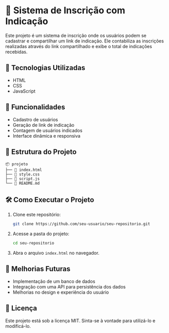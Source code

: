 # 📌 Sistema de Inscrição com Indicação

Este projeto é um sistema de inscrição onde os usuários podem se cadastrar e compartilhar um link de indicação. Ele contabiliza as inscrições realizadas através do link compartilhado e exibe o total de indicações recebidas.

## 🚀 Tecnologias Utilizadas

- HTML
- CSS
- JavaScript

## 🎯 Funcionalidades

- Cadastro de usuários
- Geração de link de indicação
- Contagem de usuários indicados
- Interface dinâmica e responsiva

## 📂 Estrutura do Projeto

```
📦 projeto
├── 📜 index.html
├── 📜 style.css
├── 📜 script.js
└── 📜 README.md
```

## 🛠 Como Executar o Projeto

1. Clone este repositório:
   ```bash
   git clone https://github.com/seu-usuario/seu-repositorio.git
   ```
2. Acesse a pasta do projeto:
   ```bash
   cd seu-repositorio
   ```
3. Abra o arquivo `index.html` no navegador.

## 📌 Melhorias Futuras

- Implementação de um banco de dados
- Integração com uma API para persistência dos dados
- Melhorias no design e experiência do usuário

## 📄 Licença

Este projeto está sob a licença MIT. Sinta-se à vontade para utilizá-lo e modificá-lo.
